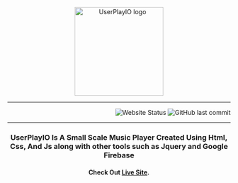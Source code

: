 <!-- ![logo](https://raw.githubusercontent.com/KoolKreator/UserPlayIO-OpenSource-Music-Player/main/pics/logo.png) -->
<!-- ![Website](https://img.shields.io/website?style=plastic&up_message=Online&url=https%3A%2F%2Fkoolkreator.github.io%2FUserPlayIO-OpenSource-Music-Player%2F) -->

<p align="center">
  <img width="200" src="https://raw.githubusercontent.com/KoolKreator/UserPlayIO-OpenSource-Music-Player/main/pics/logo.png" alt="UserPlayIO logo">
</p>
<hr>
<p align="right">
  <img src="https://img.shields.io/website?style=plastic&up_message=Online&url=https%3A%2F%2Fkoolkreator.github.io%2FUserPlayIO-OpenSource-Music-Player%2F" alt="Website Status">
  <img alt="GitHub last commit" src="https://img.shields.io/github/last-commit/koolkreator/UserPlayIO-OpenSource-Music-Player">
</p>
<hr>
<h3 align="center">UserPlayIO Is A Small Scale Music Player Created Using Html, Css, And Js along with other tools such as Jquery and Google Firebase</h1>

<h4 align="center">Check Out <a href="https://koolkreator.github.io/UserPlayIO-OpenSource-Music-Player/">Live Site</a>.</h4>






